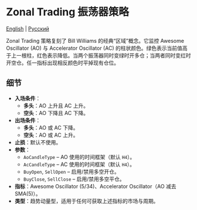 # Zonal Trading 振荡器策略
[English](README.md) | [Русский](README_ru.md)

Zonal Trading 策略复刻了 Bill Williams 的经典“区域”概念。它监控 Awesome Oscillator (AO) 与 Accelerator Oscillator (AC) 的柱状颜色。绿色表示当前值高于上一根柱，红色表示降低。当两个振荡器同时变绿时开多仓；当两者同时变红时开空仓。任一指标出现相反颜色时平掉现有仓位。

## 细节
- **入场条件**：
  - **多头**：AO 上升且 AC 上升。
  - **空头**：AO 下降且 AC 下降。
- **出场条件**：
  - **多头**：AO 或 AC 下降。
  - **空头**：AO 或 AC 上升。
- **止损**：默认不使用。
- **参数**：
  - `AoCandleType` – AO 使用的时间框架（默认 `H4`）。
  - `AcCandleType` – AC 使用的时间框架（默认 `H4`）。
  - `BuyOpen`, `SellOpen` – 启用/禁用多空开仓。
  - `BuyClose`, `SellClose` – 启用/禁用多空平仓。
- **指标**：Awesome Oscillator (5/34)、Accelerator Oscillator（AO 减去 SMA(5)）。
- **类型**：趋势动量型，适用于任何可获取上述指标的市场与周期。
